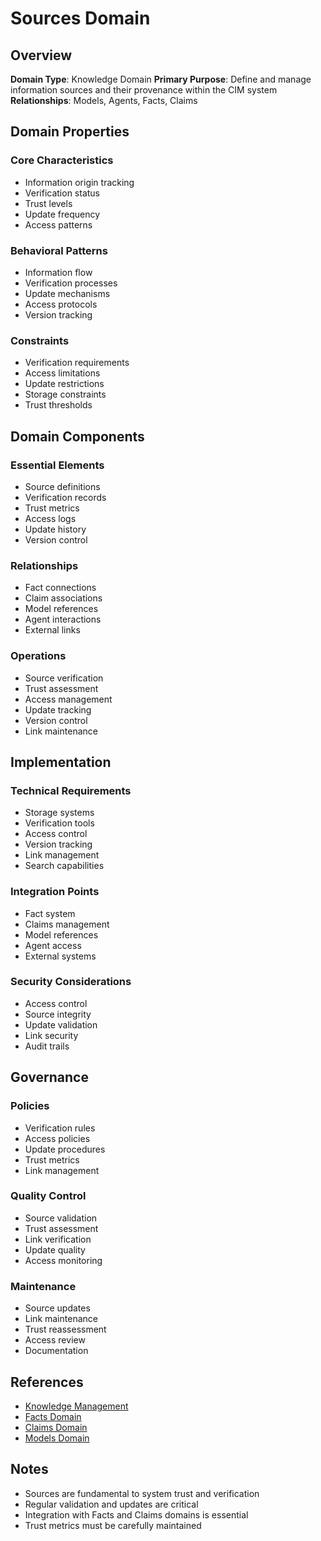 # Sources Domain

## Overview
**Domain Type**: Knowledge Domain
**Primary Purpose**: Define and manage information sources and their provenance within the CIM system
**Relationships**: Models, Agents, Facts, Claims

## Domain Properties

### Core Characteristics
- Information origin tracking
- Verification status
- Trust levels
- Update frequency
- Access patterns

### Behavioral Patterns
- Information flow
- Verification processes
- Update mechanisms
- Access protocols
- Version tracking

### Constraints
- Verification requirements
- Access limitations
- Update restrictions
- Storage constraints
- Trust thresholds

## Domain Components

### Essential Elements
- Source definitions
- Verification records
- Trust metrics
- Access logs
- Update history
- Version control

### Relationships
- Fact connections
- Claim associations
- Model references
- Agent interactions
- External links

### Operations
- Source verification
- Trust assessment
- Access management
- Update tracking
- Version control
- Link maintenance

## Implementation

### Technical Requirements
- Storage systems
- Verification tools
- Access control
- Version tracking
- Link management
- Search capabilities

### Integration Points
- Fact system
- Claims management
- Model references
- Agent access
- External systems

### Security Considerations
- Access control
- Source integrity
- Update validation
- Link security
- Audit trails

## Governance

### Policies
- Verification rules
- Access policies
- Update procedures
- Trust metrics
- Link management

### Quality Control
- Source validation
- Trust assessment
- Link verification
- Update quality
- Access monitoring

### Maintenance
- Source updates
- Link maintenance
- Trust reassessment
- Access review
- Documentation

## References
- [Knowledge Management](../knowledge_management.md)
- [Facts Domain](../facts/readme.md)
- [Claims Domain](../claims/readme.md)
- [Models Domain](../models/readme.md)

## Notes
- Sources are fundamental to system trust and verification
- Regular validation and updates are critical
- Integration with Facts and Claims domains is essential
- Trust metrics must be carefully maintained
